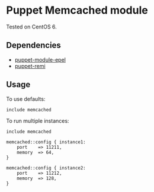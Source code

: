Puppet Memcached module
==============

Tested on CentOS 6.

Dependencies
--------------
* [puppet-module-epel](https://github.com/stahnma/puppet-module-epel)
* [puppet-remi](https://github.com/lboynton/puppet-remi)

Usage
--------------
To use defaults:

	include memcached

To run multiple instances:

	include memcached

	memcached::config { instance1:
		port	=> 11211,
		memory	=> 64,
	}

	memcached::config { instance2:
		port	=> 11212,
		memory	=> 128,
	}
